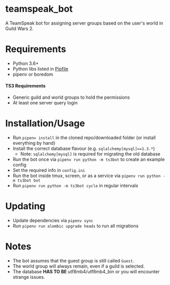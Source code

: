 # teamspeak_bot
A TeamSpeak bot for assigning server groups based on the user's world in Guild Wars 2.

# Requirements 
* Python 3.6+
* Python libs listed in [Pipfile](Pipfile)
* pipenv or boredom
#### TS3 Requirements
* Generic guild and world groups to hold the permissions
* At least one server query login

# Installation/Usage
- Run `pipenv install` in the cloned repo/downloaded folder (or install everything by hand)
- Install the correct database flavour (e.g. `sqlalchemy[mysql]==1.3.*`)
    - Note: `sqlalchemy[mysql]` is required for migrating the old database
- Run the bot once via `pipenv run python -m ts3bot` to create an example config
- Set the required info in `config.ini`
- Run the bot inside tmux, screen, or as a service via `pipenv run python -m ts3bot bot`
- Run `pipenv run python -m ts3bot cycle` in regular intervals

# Updating
- Update dependencies via `pipenv sync`
- Run `pipenv run alembic upgrade heads` to run all migrations

# Notes
- The bot assumes that the guest group is still called `Guest`.
- The world group will always remain, even if a guild is selected.
- The database **HAS TO BE** utf8mb4/utf8mb4_bin or you will encounter strange issues.